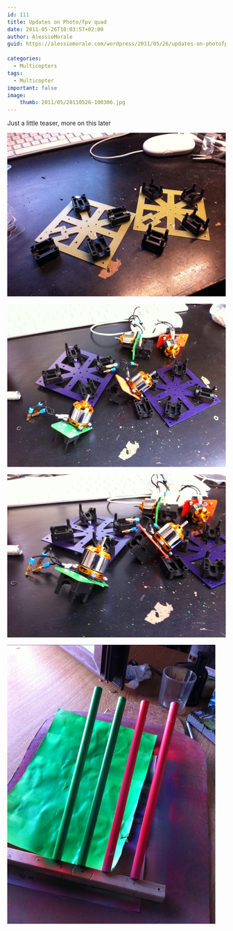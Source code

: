```yaml
---
id: 111
title: Updates on Photo/fpv quad
date: 2011-05-26T10:03:57+02:00
author: AlessioMorale
guid: https://alessiomorale.com/wordpress/2011/05/26/updates-on-photofpv-quad/

categories:
  - Multicopters
tags:
  - Multicopter
important: false
image:
    thumb: 2011/05/20110526-100306.jpg
---
```


Just a little teaser, more on this later

![](/images/2011/05/20110526-100306.jpg)

![](/images/2011/05/20110526-100326.jpg)

![](/images/2011/05/20110526-100337.jpg)

![](/images/2011/05/20110526-100344.jpg)
